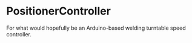 # PositionerController

For what would hopefully be an Arduino-based welding turntable speed controller.
